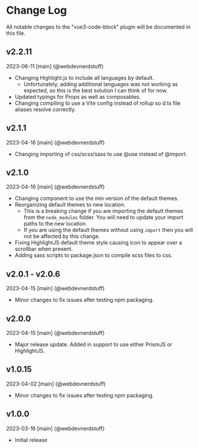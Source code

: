 # Change Log
All notable changes to the "vue3-code-block" plugin will be documented in this file.

## v2.2.11
2023-06-11
[main] (@webdevnerdstuff)
* Changing Highlight.js to include all languages by default.
  * Unfortunately, adding additional languages was not working as expected, so this is the best solution I can think of for now.
* Updated typings for Props as well as composables.
* Changing compiling to use a Vite config instead of rollup so d.ts file aliases resolve correctly.

## v2.1.1
2023-04-16
[main] (@webdevnerdstuff)
* Changing importing of css/scss/sass to use @use instead of @import.

## v2.1.0
2023-04-16
[main] (@webdevnerdstuff)
* Changing component to use the min version of the default themes.
* Reorganizing default themes to new location.
  * This is a breaking change if you are importing the default themes from the `node_modules` folder. You will need to update your import paths to the new location.
  * If you are using the default themes without using `import` then you will not be affected by this change.
* Fixing HighlightJS default theme style causing icon to appear over a scrollbar when present.
* Adding sass scripts to package.json to compile scss files to css.

## v2.0.1 - v2.0.6
2023-04-15
[main] (@webdevnerdstuff)
* Minor changes to fix issues after testing npm packaging.

## v2.0.0
2023-04-15
[main] (@webdevnerdstuff)
* Major release update. Added in support to use either PrismJS or HighlightJS.

## v1.0.15
2023-04-02
[main] (@webdevnerdstuff)
* Minor changes to fix issues after testing npm packaging.

## v1.0.0
2023-03-16
[main] (@webdevnerdstuff)
* Initial release
